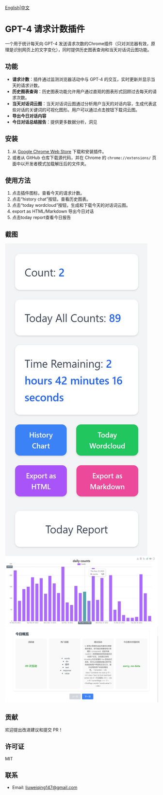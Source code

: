 [English](README_en.md)|[中文](README.md)

# GPT-4 请求计数插件

一个用于统计每天向 GPT-4 发送请求次数的Chrome插件（只对浏览器有效，原理是识别网页上的文字变化），同时提供历史图表查询和当天对话词云图功能。

## 功能

- **请求计数**：插件通过监测浏览器活动中与 GPT-4 的交互，实时更新并显示当天的请求计数。
- **历史图表查询**：历史图表功能允许用户通过直观的图表形式回顾过去每天的请求次数。
- **当天对话词云图**：当天对话词云图通过分析用户当天的对话内容，生成代表这些对话的关键词的可视化图形。用户可以通过点击按钮下载词云图。
- **导出今日对话内容**
- **今日对话总结报告**：提供更多数据分析，洞见

## 安装

1. 从 [Google Chrome Web Store](https://chromewebstore.google.com/detail/gpt4-requests-counter/mfgcmmfakhajkaoeejceadlddfoikmap) 下载和安装插件。
2. 或者从 GitHub 仓库下载源代码，并在 Chrome 的 `chrome://extensions/` 页面中以开发者模式加载解压后的文件夹。

## 使用方法

1. 点击插件图标，查看今天的请求计数。
2. 点击“history chat”按钮，查看历史图表。
3. 点击“today wordcloud”按钮，生成和下载今天的对话词云图。
4. export as HTML/Markdown 导出今日对话
5. 点击today report查看今日报告

## 截图

![popup](./images/popup.jpg)
![historyChart](./images/historyChart.jpg)
![todayReport](./images/todayReport.jpg)

## 贡献

欢迎提出改进建议和提交 PR！

## 许可证

MIT

## 联系

- Email: liuweiqing147@gmail.com
